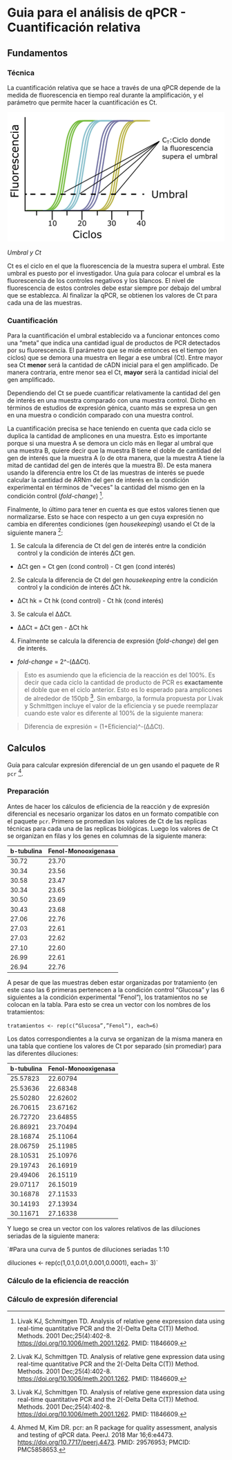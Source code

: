 # Guia para el análisis de qPCR - Cuantificación relativa

## Fundamentos

### Técnica

La cuantificación relativa que se hace a través de una qPCR depende de la medida de fluorescencia en tiempo real durante la amplificación, y el parámetro que permite hacer la cuantificación es Ct. 

![Grafica perfil de amplificación](qPCR_plot.png)

*Umbral y Ct*

Ct es el ciclo en el que la fluorescencia de la muestra supera el umbral. Este umbral es puesto por el investigador. Una guía para colocar el umbral es la fluorescencia de los controles negativos y los blancos. El nivel de fluorescencia de estos controles debe estar siempre por debajo del umbral que se establezca. Al finalizar la qPCR, se obtienen los valores de Ct para cada una de las muestras.

### Cuantificación

Para la cuantificación el umbral establecido va a funcionar entonces como una “meta” que indica una cantidad igual de productos de PCR detectados por su fluorescencia. El parámetro que se mide entonces es el tiempo (en ciclos) que se demora una muestra en llegar a ese umbral (Ct). Entre mayor sea Ct **menor** será la cantidad de cADN inicial para el gen amplificado. De manera contraria, entre menor sea el Ct, **mayor** será la cantidad inicial del gen amplificado.

Dependiendo del Ct se puede cuantificar relativamente la cantidad del gen de interés en una muestra comparado con una muestra control. Dicho en términos de estudios de expresión génica, cuanto más se expresa un gen en una muestra o condición comparado con una muestra control. 

La cuantificación precisa se hace teniendo en cuenta que cada ciclo se duplica la cantidad de amplicones en una muestra. Esto es importante porque si una muestra A se demora un ciclo más en llegar al umbral que una muestra B, quiere decir que la muestra B tiene el doble de cantidad del gen de interés que la muestra A (o de otra manera, que la muestra A tiene la mitad de cantidad del gen de interés que la muestra B). De esta manera usando la diferencia entre los Ct de las muestras de interés se puede calcular la cantidad de ARNm del gen de interés en la condición experimental en términos de "veces" la cantidad del mismo gen en la condición control (*fold-change*) [^1].

Finalmente, lo último para tener en cuenta es que estos valores tienen que normalizarse. Esto se hace con respecto a un gen cuya expresión no cambia en diferentes condiciones (gen *housekeeping*) usando el Ct de la siguiente manera [^1]: 

1. Se calcula la diferencia de Ct del gen de interés entre la condición control y la condición de interés &Delta;Ct gen.
  - &Delta;Ct gen = Ct gen (cond control) - Ct gen (cond interés)
2. Se calcula la diferencia de Ct del gen *housekeeping* entre la condición control y la condición de interés &Delta;Ct hk.
  - &Delta;Ct hk = Ct hk (cond control) - Ct hk (cond interés) 
3. Se calcula el &Delta;&Delta;Ct.
  - &Delta;&Delta;Ct = &Delta;Ct gen - &Delta;Ct hk
4. Finalmente se calcula la diferencia de expresión (*fold-change*) del gen de interés.
  - *fold-change* = 2^-(&Delta;&Delta;Ct).

  > Esto es asumiendo que la eficiencia de la reacción es del 100%. Es decir que cada ciclo la cantidad de producto de PCR es **exactamente** el doble que en el ciclo anterior. Esto es lo esperado para amplicones de alrededor de 150pb [^1]. Sin embargo, la formula propuesta por Livak y Schmittgen incluye el valor de la eficiencia y se puede reemplazar cuando este valor es diferente al 100% de la siguiente manera:
  
  > Diferencia de expresión = (1+Eficiencia)^-(&Delta;&Delta;Ct).

## Calculos

Guía para calcular expresión diferencial de un gen usando el paquete de R `pcr` [^2].

### Preparación

Antes de hacer los cálculos de eficiencia de la reacción y de expresión diferencial es necesario organizar los datos en un formato compatible con el paquete `pcr`. Primero se promedian los valores de Ct de las replicas técnicas para cada una de las replicas biológicas. Luego los valores de Ct se organizan en filas y los genes en columnas de la siguiente manera:

|b-tubulina|Fenol-Monooxigenasa|
|-----------|-------------|
|30.72|23.70|
|30.34|23.56|
|30.58|23.47|
|30.34|23.65|
|30.50|23.69|
|30.43|23.68|
|27.06|22.76|
|27.03|22.61|
|27.03|22.62|
|27.10|22.60|
|26.99|22.61|
|26.94|22.76|

A pesar de que las muestras deben estar organizadas por tratamiento (en este caso las 6 primeras pertenecen a la condición control “Glucosa” y las 6 siguientes a la condición experimental “Fenol”), los tratamientos no se colocan en la tabla. Para esto se crea un vector con los nombres de los tratamientos:

`tratamientos <- rep(c(“Glucosa”,”Fenol”), each=6)`

Los datos correspondientes a la curva se organizan de la misma manera en una tabla que contiene los valores de Ct por separado (sin promediar) para las diferentes diluciones: 

|b-tubulina|Fenol-Monooxigenasa|
|-----------|-------------|
|25.57823| 22.60794|
|25.53636| 22.68348|
|25.50280|22.62602|
|26.70615| 23.67162|
|26.72720| 23.64855|
|26.86921|23.70494|
|28.16874| 25.11064|
|28.06759| 25.11985|
|28.10531| 25.10976|
|29.19743| 26.16919|
|29.49406| 26.15119|
|29.07117 |26.15019|
|30.16878 |27.11533|
|30.14193 |27.13934|
|30.11671 |27.16338|

Y luego se crea un vector con los valores relativos de las diluciones seriadas de la siguiente manera:

`#Para una curva de 5 puntos de diluciones seriadas 1:10

diluciones <- rep(c(1,0.1,0.01,0.001,0.0001), each= 3)`

### Cálculo de la eficiencia de reacción

### Cálculo de expresión diferencial


[^1]: Livak KJ, Schmittgen TD. Analysis of relative gene expression data using real-time quantitative PCR and the 2(-Delta Delta C(T)) Method. Methods. 2001 Dec;25(4):402-8. https://doi.org/10.1006/meth.2001.1262. PMID: 11846609.

[^2]: Ahmed M, Kim DR. pcr: an R package for quality assessment, analysis and testing of qPCR data. PeerJ. 2018 Mar 16;6:e4473. https://doi.org/10.7717/peerj.4473. PMID: 29576953; PMCID: PMC5858653.

[^3]: Obermeyer S, Stöckl R, Schnekenburger T, Moehle C, Schwartz U, Grasser KD. Distinct role of subunits of the Arabidopsis RNA polymerase II elongation factor PAF1C in transcriptional reprogramming. Front Plant Sci. 2022 Sep 29;13:974625. doi: 10.3389/fpls.2022.974625. PMID: 36247629; PMCID: PMC9558118.

[^4]: Yuan, J.S., Reed, A., Chen, F. et al. Statistical analysis of real-time PCR data. BMC Bioinformatics 7, 85 (2006). https://doi.org/10.1186/1471-2105-7-85

